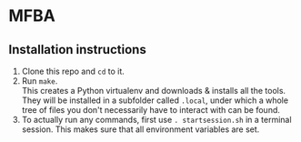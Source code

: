 MFBA
====

Installation instructions
-------------------------

 1. Clone this repo and `cd` to it.
 2. Run `make`.  
    This creates a Python virtualenv and downloads & installs all the tools.
    They will be installed in a subfolder called `.local`, under which a whole
    tree of files you don't necessarily have to interact with can be found. 
 3. To actually run any commands, first use `. startsession.sh` in a terminal
    session. This makes sure that all environment variables are set.
